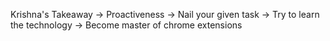 

Krishna's Takeaway
 -> Proactiveness
 -> Nail your given task
 -> Try to learn the technology
 -> Become master of chrome extensions






          